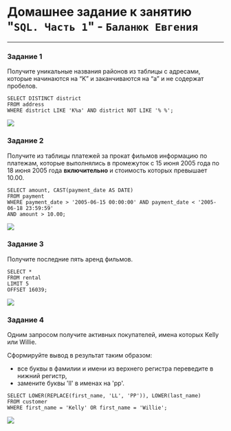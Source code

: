 # Домашнее задание к занятию "`SQL. Часть 1`" - `Баланюк Евгения`

---

### Задание 1

Получите уникальные названия районов из таблицы с адресами, которые начинаются на “K” и заканчиваются на “a” и не содержат пробелов.

```
SELECT DISTINCT district 
FROM address
WHERE district LIKE 'K%a' AND district NOT LIKE '% %';
```

![](https://github.com/EvgeniyaBalanyuk/screenshots/blob/main/SQL_1%20№1.png)

### Задание 2

Получите из таблицы платежей за прокат фильмов информацию по платежам, которые выполнялись в промежуток с 15 июня 2005 года по 18 июня 2005 года **включительно** и стоимость которых превышает 10.00.

```
SELECT amount, CAST(payment_date AS DATE)
FROM payment
WHERE payment_date > '2005-06-15 00:00:00' AND payment_date < '2005-06-18 23:59:59'
AND amount > 10.00;
```

![](https://github.com/EvgeniyaBalanyuk/screenshots/blob/main/SQL-1%20№2.png)

### Задание 3

Получите последние пять аренд фильмов.

```
SELECT * 
FROM rental
LIMIT 5
OFFSET 16039;
```

![](https://github.com/EvgeniyaBalanyuk/screenshots/blob/main/SQL_1%20№3.png)

### Задание 4

Одним запросом получите активных покупателей, имена которых Kelly или Willie. 

Сформируйте вывод в результат таким образом:
- все буквы в фамилии и имени из верхнего регистра переведите в нижний регистр,
- замените буквы 'll' в именах на 'pp'.

```
SELECT LOWER(REPLACE(first_name, 'LL', 'PP')), LOWER(last_name)
FROM customer
WHERE first_name = 'Kelly' OR first_name = 'Willie';
```

![](https://github.com/EvgeniyaBalanyuk/screenshots/blob/main/SQL-1%20№4.png)
